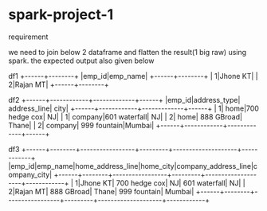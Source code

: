 # spark-project-1
requirement

we need to join below 2 dataframe and flatten the result(1 big raw) using spark. 
the expected output also given below


df1
+------+--------+
|emp_id|emp_name|
+------+--------+
|     1|Jhone KT|
|     2|Rajan MT|
+------+--------+

df2
+------+------------+-------------+------+
|emp_id|address_type| address_line|  city|
+------+------------+-------------+------+
|     1|        home|700 hedge cox|    NJ|
|     1|     company|601 waterfall|    NJ|
|     2|        home|   888 GBroad| Thane|
|     2|     company| 999 fountain|Mumbai|
+------+------------+-------------+------+

df3
+------+--------+-----------------+---------+--------------------+------------+
|emp_id|emp_name|home_address_line|home_city|company_address_line|company_city|
+------+--------+-----------------+---------+--------------------+------------+
|     1|Jhone KT|    700 hedge cox|       NJ|       601 waterfall|          NJ|
|     2|Rajan MT|       888 GBroad|    Thane|        999 fountain|      Mumbai|
+------+--------+-----------------+---------+--------------------+------------+

